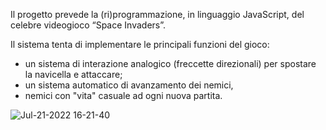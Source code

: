 
Il progetto prevede la (ri)programmazione, in linguaggio JavaScript, del celebre videogioco “Space Invaders”. 

Il sistema tenta di implementare le principali funzioni del gioco: 
- un sistema di interazione analogico (freccette direzionali) per spostare la navicella e attaccare; 
- un sistema automatico di avanzamento dei nemici, 
- nemici con "vita" casuale ad ogni nuova partita.


![Jul-21-2022 16-21-40](https://user-images.githubusercontent.com/109685724/180237825-a1343801-f42d-4666-8908-79ba1e4179f8.gif)
